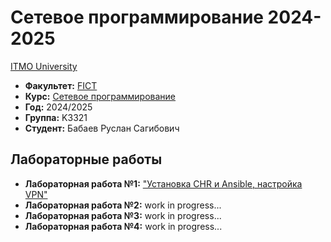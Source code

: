 # Сетевое программирование 2024-2025
[ITMO University](https://itmo.ru/ru/)

* **Факультет:** [FICT](https://fict.itmo.ru)
* **Курс:** [Сетевое программирование](https://github.com/itmo-ict-faculty/network-programming)
* **Год:** 2024/2025
* **Группа:** K3321
* **Студент:** Бабаев Руслан Сагибович

## Лабораторные работы

* **Лабораторная работа №1:** ["Установка CHR и Ansible, настройка VPN"](https://github.com/Jesusya-26/2024_2025-network_programming-k3321-babayev_r_s/tree/main/lab_1)
* **Лабораторная работа №2:** work in progress...
* **Лабораторная работа №3:** work in progress...
* **Лабораторная работа №4:** work in progress...
